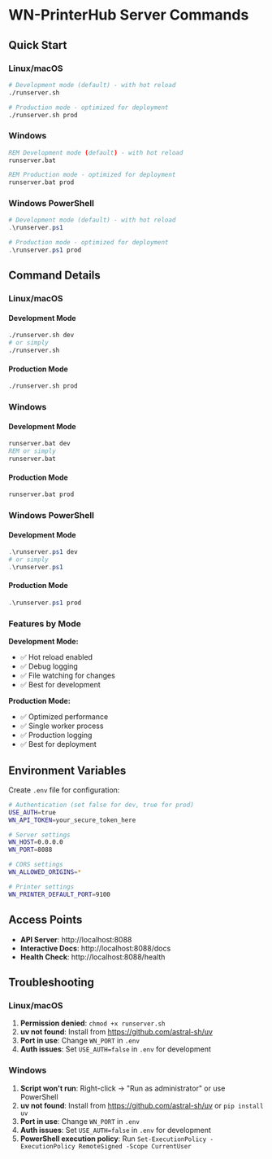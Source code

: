 # WN-PrinterHub Server Commands

## Quick Start

### Linux/macOS
```bash
# Development mode (default) - with hot reload
./runserver.sh

# Production mode - optimized for deployment
./runserver.sh prod
```

### Windows
```cmd
REM Development mode (default) - with hot reload
runserver.bat

REM Production mode - optimized for deployment
runserver.bat prod
```

### Windows PowerShell
```powershell
# Development mode (default) - with hot reload
.\runserver.ps1

# Production mode - optimized for deployment  
.\runserver.ps1 prod
```

## Command Details

### Linux/macOS

#### Development Mode
```bash
./runserver.sh dev
# or simply
./runserver.sh
```

#### Production Mode
```bash
./runserver.sh prod
```

### Windows

#### Development Mode
```cmd
runserver.bat dev
REM or simply
runserver.bat
```

#### Production Mode
```cmd
runserver.bat prod
```

### Windows PowerShell

#### Development Mode
```powershell
.\runserver.ps1 dev
# or simply
.\runserver.ps1
```

#### Production Mode
```powershell
.\runserver.ps1 prod
```

### Features by Mode

**Development Mode:**
- ✅ Hot reload enabled
- ✅ Debug logging
- ✅ File watching for changes
- ✅ Best for development

**Production Mode:**
- ✅ Optimized performance
- ✅ Single worker process
- ✅ Production logging
- ✅ Best for deployment

## Environment Variables

Create `.env` file for configuration:

```bash
# Authentication (set false for dev, true for prod)
USE_AUTH=true
WN_API_TOKEN=your_secure_token_here

# Server settings
WN_HOST=0.0.0.0
WN_PORT=8088

# CORS settings
WN_ALLOWED_ORIGINS=*

# Printer settings  
WN_PRINTER_DEFAULT_PORT=9100
```

## Access Points

- **API Server**: http://localhost:8088
- **Interactive Docs**: http://localhost:8088/docs
- **Health Check**: http://localhost:8088/health

## Troubleshooting

### Linux/macOS
1. **Permission denied**: `chmod +x runserver.sh`
2. **uv not found**: Install from https://github.com/astral-sh/uv
3. **Port in use**: Change `WN_PORT` in `.env`
4. **Auth issues**: Set `USE_AUTH=false` in `.env` for development

### Windows
1. **Script won't run**: Right-click → "Run as administrator" or use PowerShell
2. **uv not found**: Install from https://github.com/astral-sh/uv or `pip install uv`
3. **Port in use**: Change `WN_PORT` in `.env`
4. **Auth issues**: Set `USE_AUTH=false` in `.env` for development
5. **PowerShell execution policy**: Run `Set-ExecutionPolicy -ExecutionPolicy RemoteSigned -Scope CurrentUser`